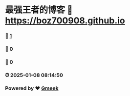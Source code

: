# 最强王者的博客 :link: https://boz700908.github.io 
### :page_facing_up: [1](https://boz700908.github.io/tag.html) 
### :speech_balloon: 0 
### :hibiscus: 0 
### :alarm_clock: 2025-01-08 08:14:50 
### Powered by :heart: [Gmeek](https://github.com/Meekdai/Gmeek)
